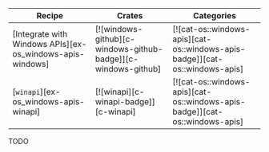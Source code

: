 | Recipe | Crates | Categories |
|--------|--------|------------|
| [Integrate with Windows APIs][ex-os_windows-apis-windows] | [![windows-github][c-windows-github-badge]][c-windows-github] | [![cat-os::windows-apis][cat-os::windows-apis-badge]][cat-os::windows-apis] |
| [`winapi`][ex-os_windows-apis-winapi] | [![winapi][c-winapi-badge]][c-winapi] | [![cat-os::windows-apis][cat-os::windows-apis-badge]][cat-os::windows-apis]  |

<div class="hidden">
TODO
</div>
